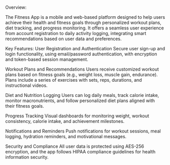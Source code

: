 Overview:

The Fitness App is a mobile and web-based platform designed to help users achieve their health and fitness goals through personalized workout plans, diet tracking, and progress monitoring. It offers a seamless user experience from account registration to daily activity logging, integrating smart recommendations based on user data and preferences.

Key Features:
User Registration and Authentication
Secure user sign-up and login functionality, using email/password authentication, with encryption and token-based session management.

Workout Plans and Recommendations
Users receive customized workout plans based on fitness goals (e.g., weight loss, muscle gain, endurance). Plans include a series of exercises with sets, reps, durations, and instructional videos.

Diet and Nutrition Logging
Users can log daily meals, track calorie intake, monitor macronutrients, and follow personalized diet plans aligned with their fitness goals.

Progress Tracking
Visual dashboards for monitoring weight, workout consistency, calorie intake, and achievement milestones.

Notifications and Reminders
Push notifications for workout sessions, meal logging, hydration reminders, and motivational messages.

Security and Compliance
All user data is protected using AES-256 encryption, and the app follows HIPAA compliance guidelines for health information security.
